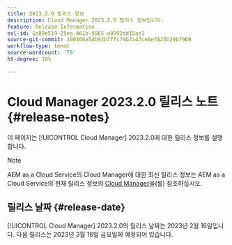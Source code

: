 ```yaml
---
title: 2023.2.0 릴리스 정보
description: Cloud Manager 2023.2.0 릴리스 정보입니다.
feature: Release Information
exl-id: 1e89e519-25ee-461b-9865-a8992dd15ae1
source-git-commit: 200366e5db92b7ffc79b7a47ce8e7825b29b7969
workflow-type: tm+mt
source-wordcount: '79'
ht-degree: 18%

---
```


# Cloud Manager 2023.2.0 릴리스 노트 {#release-notes}

이 페이지는 [!UICONTROL Cloud Manager] 2023.2.0에 대한 릴리스 정보를 설명합니다.

>[!NOTE]
>
>AEM as a Cloud Service의 Cloud Manager에 대한 최신 릴리스 정보는 AEM as a Cloud Service의 현재 릴리스 정보의 [Cloud Manager](https://experienceleague.adobe.com/docs/experience-manager-cloud-service/content/implementing/using-cloud-manager/release-notes-cloud-manager/release-notes-cm-current.html)을(를) 참조하십시오.

## 릴리스 날짜 {#release-date}

[!UICONTROL Cloud Manager] 2023.2.0의 릴리스 날짜는 2023년 2월 16일입니다. 다음 릴리스는 2023년 3월 16일 금요일에 예정되어 있습니다.
